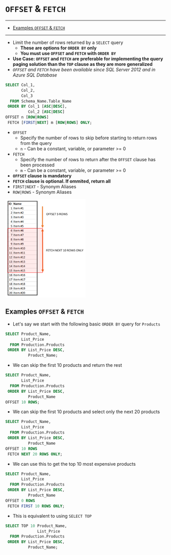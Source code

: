 # `OFFSET` & `FETCH`

---

- [Examples `OFFSET` \& `FETCH`](#examples-offset--fetch)

---

- Limit the number of rows returned by a `SELECT` query
  - **These are options for `ORDER BY` only**
  - **You must use `OFFSET` and `FETCH` with `ORDER BY`**
- **Use Case: `OFFSET` and `FETCH` are preferable for implementing the query paging solution than the `TOP` clause as they are more generalized**
- *`OFFSET` and `FETCH` have been available since SQL Server 2012 and in Azure SQL Database*

```sql
SELECT Col_1,
       Col_2,
       Col_3
  FROM Schema_Name.Table_Name
 ORDER BY Col_1 [ASC|DESC],
          Col_2 [ASC|DESC]
OFFSET n [ROW|ROWS]
 FETCH [FIRST|NEXT] m [ROW|ROWS] ONLY;
```

- `OFFSET`
  - Specify the number of rows to skip before starting to return rows from the query
  - `n` - Can be a constant, variable, or parameter >= 0
- `FETCH`
  - Specify the number of rows to return after the `OFFSET` clause has been processed
  - `m` - Can be a constant, variable, or parameter >= 0
- **`OFFSET` clause is mandatory**
- **`FETCH` clause is optional. If ommited, return all**
- `FIRST|NEXT` - Synonym Aliases
- `ROW|ROWS` - Synonym Aliases

<img src="../../figures/offset-fetch.png" width=50%>

## Examples `OFFSET` & `FETCH`

- Let's say we start with the following basic `ORDER BY` query for `Products`

```sql
SELECT Product_Name,
       List_Price
  FROM Production.Products
 ORDER BY List_Price DESC,
          Product_Name;
```

- We can skip the first 10 products and return the rest

```sql
SELECT Product_Name,
       List_Price
  FROM Production.Products
 ORDER BY List_Price DESC,
          Product_Name
OFFSET 10 ROWS;
```

- We can skip the first 10 products and select only the next 20 products

```sql
SELECT Product_Name,
       List_Price
  FROM Production.Products
 ORDER BY List_Price DESC,
          Product_Name
OFFSET 10 ROWS
 FETCH NEXT 20 ROWS ONLY;
```

- We can use this to get the top 10 most expensive products

```sql
SELECT Product_Name,
       List_Price
  FROM Production.Products
 ORDER BY List_Price DESC,
          Product_Name
OFFSET 0 ROWS
 FETCH FIRST 10 ROWS ONLY;
```

- This is equivalent to using `SELECT TOP`

```sql
SELECT TOP 10 Product_Name,
              List_Price
  FROM Production.Products
 ORDER BY List_Price DESC,
          Product_Name;
```

